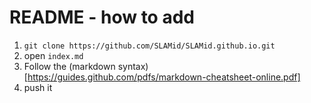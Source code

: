 # README - how to add

1. `git clone https://github.com/SLAMid/SLAMid.github.io.git`
2. open `index.md`
3. Follow the (markdown syntax)[https://guides.github.com/pdfs/markdown-cheatsheet-online.pdf]
4. push it 